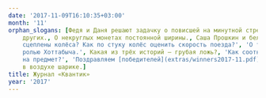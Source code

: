 ```yaml
---
date: '2017-11-09T16:10:35+03:00'
month: '11'
orphan_slogans: [Федя и Даня решают задачку о повисшей на минутной стрелке горилле., О логических задачах на знание о незнании
    других., О некруглых монетах постоянной ширины., Саша Прошкин и белый медведь., 'Как поезд поворачивает, если у него жёстко
    сцеплены колёса? Как по стуку колёс оценить скорость поезда?', 'О том, как Гассан Абдуррахман ибн Хоттаб справляется с
    ролью Хоттабыча.', Какая из трёх историй – грубая ложь?, 'Как соотносятся усилие наших мышц и сила, которую мы оказываем
    на предмет?', 'Поздравляем [победителей](extras/winners2017-11.pdf) математического конкурса!', Задача о полусдутом полувисящем
    в воздухе шарике.]
title: Журнал «Квантик»
year: '2017'
---
```

